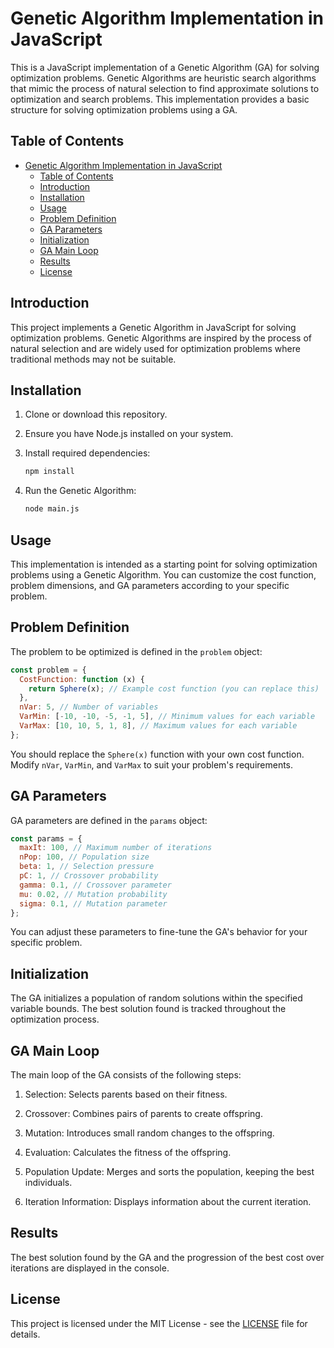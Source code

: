 # Genetic Algorithm Implementation in JavaScript

This is a JavaScript implementation of a Genetic Algorithm (GA) for solving optimization problems. Genetic Algorithms are heuristic search algorithms that mimic the process of natural selection to find approximate solutions to optimization and search problems. This implementation provides a basic structure for solving optimization problems using a GA.

## Table of Contents

- [Genetic Algorithm Implementation in JavaScript](#genetic-algorithm-implementation-in-javascript)
  - [Table of Contents](#table-of-contents)
  - [Introduction](#introduction)
  - [Installation](#installation)
  - [Usage](#usage)
  - [Problem Definition](#problem-definition)
  - [GA Parameters](#ga-parameters)
  - [Initialization](#initialization)
  - [GA Main Loop](#ga-main-loop)
  - [Results](#results)
  - [License](#license)

## Introduction

This project implements a Genetic Algorithm in JavaScript for solving optimization problems. Genetic Algorithms are inspired by the process of natural selection and are widely used for optimization problems where traditional methods may not be suitable.

## Installation

1. Clone or download this repository.

2. Ensure you have Node.js installed on your system.

3. Install required dependencies:

   ```bash
   npm install
   ```

4. Run the Genetic Algorithm:
   ```bash
   node main.js
   ```

## Usage

This implementation is intended as a starting point for solving optimization problems using a Genetic Algorithm. You can customize the cost function, problem dimensions, and GA parameters according to your specific problem.

## Problem Definition

The problem to be optimized is defined in the `problem` object:

```javascript
const problem = {
  CostFunction: function (x) {
    return Sphere(x); // Example cost function (you can replace this)
  },
  nVar: 5, // Number of variables
  VarMin: [-10, -10, -5, -1, 5], // Minimum values for each variable
  VarMax: [10, 10, 5, 1, 8], // Maximum values for each variable
};
```

You should replace the `Sphere(x)` function with your own cost function. Modify `nVar`, `VarMin`, and `VarMax` to suit your problem's requirements.

## GA Parameters

GA parameters are defined in the `params` object:

```javascript
const params = {
  maxIt: 100, // Maximum number of iterations
  nPop: 100, // Population size
  beta: 1, // Selection pressure
  pC: 1, // Crossover probability
  gamma: 0.1, // Crossover parameter
  mu: 0.02, // Mutation probability
  sigma: 0.1, // Mutation parameter
};
```

You can adjust these parameters to fine-tune the GA's behavior for your specific problem.

## Initialization

The GA initializes a population of random solutions within the specified variable bounds. The best solution found is tracked throughout the optimization process.

## GA Main Loop

The main loop of the GA consists of the following steps:

1. Selection: Selects parents based on their fitness.

2. Crossover: Combines pairs of parents to create offspring.

3. Mutation: Introduces small random changes to the offspring.

4. Evaluation: Calculates the fitness of the offspring.

5. Population Update: Merges and sorts the population, keeping the best individuals.

6. Iteration Information: Displays information about the current iteration.

## Results

The best solution found by the GA and the progression of the best cost over iterations are displayed in the console.

## License

This project is licensed under the MIT License - see the [LICENSE](LICENSE) file for details.
